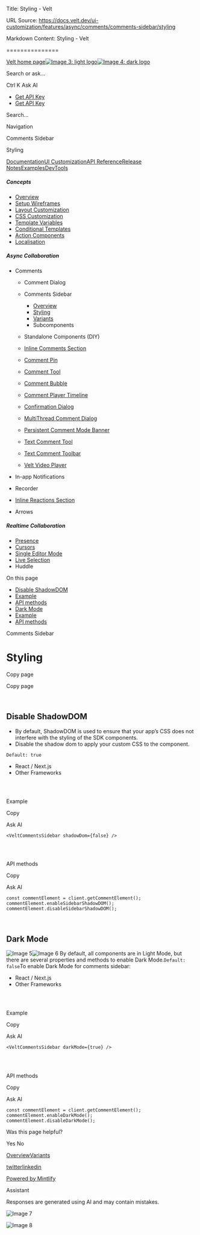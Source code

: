 Title: Styling - Velt

URL Source: https://docs.velt.dev/ui-customization/features/async/comments/comments-sidebar/styling

Markdown Content:
Styling - Velt

===============

[Velt home page![Image 3: light logo](https://mintlify.s3.us-west-1.amazonaws.com/velt/velt-logo-big-light.png)![Image 4: dark logo](https://mintlify.s3.us-west-1.amazonaws.com/velt/velt-logo-big.png)](https://docs.velt.dev/)

Search or ask...

Ctrl K Ask AI

*   [Get API Key](https://console.velt.dev/)
*   [Get API Key](https://console.velt.dev/)

Search...

Navigation

Comments Sidebar

Styling

[Documentation](https://docs.velt.dev/get-started/overview)[UI Customization](https://docs.velt.dev/ui-customization/overview)[API Reference](https://docs.velt.dev/api-reference/rest-apis/v2/organizations/add-organizations)[Release Notes](https://docs.velt.dev/release-notes/version-4/upgrade-guide)[Examples](https://velt.dev/examples)[DevTools](https://velt.dev/devtools)

##### Concepts

*   [Overview](https://docs.velt.dev/ui-customization/overview)
*   [Setup Wireframes](https://docs.velt.dev/ui-customization/setup)
*   [Layout Customization](https://docs.velt.dev/ui-customization/layout)
*   [CSS Customization](https://docs.velt.dev/ui-customization/styling)
*   [Template Variables](https://docs.velt.dev/ui-customization/template-variables)
*   [Conditional Templates](https://docs.velt.dev/ui-customization/conditional-templates)
*   [Action Components](https://docs.velt.dev/ui-customization/custom-action-component)
*   [Localisation](https://docs.velt.dev/ui-customization/localisation)

##### Async Collaboration

*   Comments
    *   Comment Dialog
    *   Comments Sidebar
        *   [Overview](https://docs.velt.dev/ui-customization/features/async/comments/comments-sidebar/overview)
        *   [Styling](https://docs.velt.dev/ui-customization/features/async/comments/comments-sidebar/styling)
        *   [Variants](https://docs.velt.dev/ui-customization/features/async/comments/comments-sidebar/variants)
        *   Subcomponents

    *   Standalone Components (DIY)
    *   [Inline Comments Section](https://docs.velt.dev/ui-customization/features/async/comments/inline-comments-section)
    *   [Comment Pin](https://docs.velt.dev/ui-customization/features/async/comments/comment-pin)
    *   [Comment Tool](https://docs.velt.dev/ui-customization/features/async/comments/comment-tool)
    *   [Comment Bubble](https://docs.velt.dev/ui-customization/features/async/comments/comment-bubble)
    *   [Comment Player Timeline](https://docs.velt.dev/ui-customization/features/async/comments/comment-player-timeline)
    *   [Confirmation Dialog](https://docs.velt.dev/ui-customization/features/async/comments/confirm-dialog)
    *   [MultiThread Comment Dialog](https://docs.velt.dev/ui-customization/features/async/comments/multithread-comment-dialog)
    *   [Persistent Comment Mode Banner](https://docs.velt.dev/ui-customization/features/async/comments/persistent-comment-mode-banner)
    *   [Text Comment Tool](https://docs.velt.dev/ui-customization/features/async/comments/text-comment-tool)
    *   [Text Comment Toolbar](https://docs.velt.dev/ui-customization/features/async/comments/text-comment-toolbar)
    *   [Velt Video Player](https://docs.velt.dev/ui-customization/features/async/comments/comment-video-player)

*   In-app Notifications
*   Recorder
*   [Inline Reactions Section](https://docs.velt.dev/ui-customization/features/async/inline-reactions)
*   Arrows

##### Realtime Collaboration

*   [Presence](https://docs.velt.dev/ui-customization/features/realtime/presence)
*   [Cursors](https://docs.velt.dev/ui-customization/features/realtime/cursors)
*   [Single Editor Mode](https://docs.velt.dev/ui-customization/features/realtime/single-editor-mode)
*   [Live Selection](https://docs.velt.dev/ui-customization/features/realtime/live-selection)
*   Huddle

On this page

*   [Disable ShadowDOM](https://docs.velt.dev/ui-customization/features/async/comments/comments-sidebar/styling#disable-shadowdom)
*   [Example](https://docs.velt.dev/ui-customization/features/async/comments/comments-sidebar/styling#example)
*   [API methods](https://docs.velt.dev/ui-customization/features/async/comments/comments-sidebar/styling#api-methods)
*   [Dark Mode](https://docs.velt.dev/ui-customization/features/async/comments/comments-sidebar/styling#dark-mode)
*   [Example](https://docs.velt.dev/ui-customization/features/async/comments/comments-sidebar/styling#example-3)
*   [API methods](https://docs.velt.dev/ui-customization/features/async/comments/comments-sidebar/styling#api-methods-3)

Comments Sidebar

Styling
=======

Copy page

Copy page

[​](https://docs.velt.dev/ui-customization/features/async/comments/comments-sidebar/styling#disable-shadowdom)

Disable ShadowDOM
---------------------------------------------------------------------------------------------------------------------------------

*   By default, ShadowDOM is used to ensure that your app’s CSS does not interfere with the styling of the SDK components.
*   Disable the shadow dom to apply your custom CSS to the component.

`Default: true`

*    React / Next.js
*    Other Frameworks

### [​](https://docs.velt.dev/ui-customization/features/async/comments/comments-sidebar/styling#example)

Example

Copy

Ask AI

```
<VeltCommentsSidebar shadowDom={false} />
```

### [​](https://docs.velt.dev/ui-customization/features/async/comments/comments-sidebar/styling#api-methods)

API methods

Copy

Ask AI

```
const commentElement = client.getCommentElement();
commentElement.enableSidebarShadowDOM();
commentElement.disableSidebarShadowDOM();
```

[​](https://docs.velt.dev/ui-customization/features/async/comments/comments-sidebar/styling#dark-mode)

Dark Mode
-----------------------------------------------------------------------------------------------------------------

![Image 5](https://mintlify.s3.us-west-1.amazonaws.com/velt/images/customization/velt-comment-sidebar-1.png)![Image 6](https://mintlify.s3.us-west-1.amazonaws.com/velt/images/sidebar-breakdown-dark.png) By default, all components are in Light Mode, but there are several properties and methods to enable Dark Mode.`Default: false`To enable Dark Mode for comments sidebar:

*    React / Next.js
*    Other Frameworks

### [​](https://docs.velt.dev/ui-customization/features/async/comments/comments-sidebar/styling#example-3)

Example

Copy

Ask AI

```
<VeltCommentsSidebar darkMode={true} />
```

### [​](https://docs.velt.dev/ui-customization/features/async/comments/comments-sidebar/styling#api-methods-3)

API methods

Copy

Ask AI

```
const commentElement = client.getCommentElement();
commentElement.enableDarkMode();
commentElement.disableDarkMode();
```

Was this page helpful?

Yes No

[Overview](https://docs.velt.dev/ui-customization/features/async/comments/comments-sidebar/overview)[Variants](https://docs.velt.dev/ui-customization/features/async/comments/comments-sidebar/variants)

[twitter](https://twitter.com/veltjs)[linkedin](https://www.linkedin.com/company/veltjs)

[Powered by Mintlify](https://mintlify.com/preview-request?utm_campaign=poweredBy&utm_medium=referral&utm_source=velt)

Assistant

Responses are generated using AI and may contain mistakes.

![Image 7](https://mintlify.s3.us-west-1.amazonaws.com/velt/images/customization/velt-comment-sidebar-1.png)

![Image 8](https://mintlify.s3.us-west-1.amazonaws.com/velt/images/sidebar-breakdown-dark.png)
